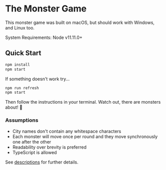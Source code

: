 # The Monster Game

This monster game was built on macOS, but should work with Windows, and Linux too.

System Requirements: Node v11.11.0+

## Quick Start

```sh
npm install
npm start
```

If something doesn't work try...

```sh
npm run refresh
npm start
```

Then follow the instructions in your terminal. Watch out, there are monsters about! 👾

### Assumptions

- City names don't contain any whitespace characters
- Each monster will move once per round and they move synchronously one after the other
- Readability over brevity is preferred
- TypeScript is allowed

See [descriptions](https://github.com/sweeetland/monsters/blob/master/data/description.txt) for further details.
